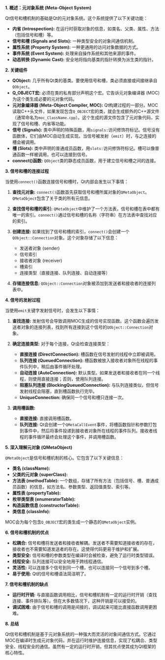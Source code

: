 **1. 概述：元对象系统 (Meta-Object System)**

Qt信号和槽机制的基础是Qt的元对象系统。这个系统提供了以下关键功能：

*   **内省 (Introspection):** 在运行时获取对象的信息，如类名、父类、属性、方法（包括信号和槽）等。
*   **信号和槽 (Signals and Slots):** 一种类型安全的对象间通信机制。
*   **属性系统 (Property System):** 一种更通用的访问对象数据的方式。
*   **事件系统 (Event System):** 处理来自操作系统和其他来源的事件。
*   **动态转换 (Dynamic Cast):** 安全地将指向基类的指针转换为派生类的指针。

**2. 关键组件**

*   **QObject:** 几乎所有Qt类的基类。要使用信号和槽，类必须直接或间接继承自`QObject`。
*   **Q_OBJECT宏:** 必须在类的私有部分声明这个宏。它告诉元对象编译器 (MOC) 为这个类生成必要的元对象代码。
*   **元对象编译器 (Meta-Object Compiler, MOC):** Qt构建过程的一部分。MOC读取C++头文件，如果发现包含`Q_OBJECT`宏的类，就会生成额外的C++源文件（通常命名为`moc_ClassName.cpp`）。这个生成的源文件包含了元对象代码，实现了信号和槽、内省等功能。
*   **信号 (Signals):** 类中声明的特殊函数，用`signals:`访问修饰符标记。信号没有函数体，它们由MOC自动生成实现。当信号被发射（`emit`）时，与之连接的槽会被调用。
*   **槽 (Slots):** 类中声明的普通成员函数，用`slots:`访问修饰符标记。槽可以像普通函数一样被调用，也可以连接到信号。
*   **connect()函数:** `QObject`类的静态成员函数，用于建立信号和槽之间的连接。

**3. 信号和槽的连接过程**

当使用`connect()`函数连接信号和槽时，Qt内部会发生以下事情：

1.  **查找元对象:** `connect()`函数首先获取信号和槽所属对象的`QMetaObject`。`QMetaObject`包含了关于类的所有元信息。

2.  **查找信号和槽的索引:** `QMetaObject`中维护了一个方法表，信号和槽在表中都有唯一的索引。`connect()`通过信号和槽的名称（字符串）在方法表中查找对应的索引。

3.  **创建连接:** 如果找到了信号和槽的索引，`connect()`会创建一个`QObject::Connection`对象。这个对象存储了以下信息：
    *   发送者对象 (sender)
    *   信号索引
    *   接收者对象 (receiver)
    *   槽索引
    *   连接类型（直接连接、队列连接、自动连接等）

4.  **存储连接信息:** `QObject::Connection`对象被添加到发送者和接收者的连接列表中。

**4. 信号的发射过程**

当使用`emit`关键字发射信号时，会发生以下事情：

1.  **查找连接:** 发射信号会导致调用MOC生成的信号实现函数。这个函数会遍历发送者对象的连接列表，找到所有连接到这个信号的`QObject::Connection`对象。

2.  **确定连接类型:** 对于每个连接，Qt会检查连接类型：
    *   **直接连接 (DirectConnection):** 槽函数在信号发射的线程中立即被调用。
    *   **队列连接 (QueuedConnection):** 槽函数被放入接收者对象所在线程的事件队列中，稍后由事件循环处理。
    *   **自动连接 (AutoConnection):** 默认类型。如果发送者和接收者在同一个线程，则使用直接连接；否则，使用队列连接。
    *  **阻塞队列连接 (BlockingQueuedConnection):** 与队列连接类似，但信号发射线程会阻塞，直到槽函数执行完毕。
    *   **UniqueConnection:** 确保同一个信号和槽只连接一次。

3.  **调用槽函数:**
    *   **直接连接:** 直接调用槽函数。
    *   **队列连接:** Qt会创建一个`QMetaCallEvent`事件，将槽函数指针和参数打包到事件中，然后将事件投递到接收者对象所在线程的事件队列。接收者线程的事件循环最终会处理这个事件，并调用槽函数。

**5. 深入理解元对象 (QMetaObject)**

`QMetaObject`是信号和槽机制的核心。它包含了以下关键信息：

*   **类名 (className):**
*   **父类的元对象 (superClass):**
*   **方法表 (methodTable):** 一个数组，存储了所有方法（包括信号、槽、普通成员函数）的信息，如方法名、参数类型、返回值类型、索引等。
*   **属性表 (propertyTable):**
*   **枚举类型表 (enumeratorTable):**
*   **构造函数信息 (constructorTable):**
*   **类信息 (classInfo):**

MOC会为每个包含`Q_OBJECT`宏的类生成一个静态的`QMetaObject`实例。

**6. 信号和槽机制的优点**

*   **松耦合:** 信号和槽将发送者和接收者解耦。发送者不需要知道接收者的存在，接收者也不需要知道发送者的存在。这使得代码更易于维护和扩展。
*   **类型安全:** 信号和槽的参数类型在编译时会被检查，避免了运行时类型错误。
*   **线程安全:** 队列连接可以安全地用于跨线程通信。
*   **灵活性:** 可以连接多个信号到同一个槽，也可以连接同一个信号到多个槽。
*   **易于使用:** Qt的信号和槽语法简洁明了。

**7. 信号和槽机制的缺点**

*   **运行时开销:** 与直接函数调用相比，信号和槽机制有一定的运行时开销（查找连接、事件排队等）。但在大多数情况下，这种开销是可以接受的。
*   **调试困难:** 由于信号和槽的调用是间接的，调试起来可能比直接函数调用更困难。

**8. 总结**

Qt信号和槽机制是基于元对象系统的一种强大而灵活的对象间通信方式。它通过MOC在编译时生成元对象代码，并在运行时维护连接信息，实现了松耦合、类型安全、线程安全的通信。虽然有一定的运行时开销，但其优点使其成为Qt框架的核心特性。
